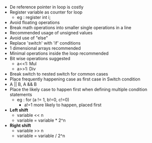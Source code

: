 - De reference pointer in loop is costly
- Register variable as counter for loop 
	- eg : register int i;
- Avoid floating operations
- Break math operations into smaller single operations in a line 
- Recommended usage of unsigned values
- Avoid use of "else"
- Replace 'switch' with 'if' conditions
- 1 dimensional arrays recommended
- Minimal operations inside the loop recommended
- Bit wise operations suggested
	- a<<1: Mul 
	- a>>1: Div
- Break switch to nested switch for common cases
- Place frequently happening case as first case in Switch condition
- A || B, A && B
- Place the likely case to happen first when defining multiple condition statements
	- eg : for (a != 1, b!=0, c!=0)
		- a!=1 more likely to happen, placed first
- **Left shift**
	- variable << n 
	- variable = variable * 2^n
- **Right shift**
	- variable >> n 
	- variable = variable / 2^n